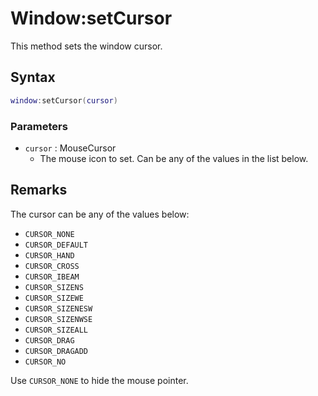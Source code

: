 # Window:setCursor

This method sets the window cursor.

## Syntax

```lua
window:setCursor(cursor)
```

### Parameters

- `cursor` : MouseCursor
  - The mouse icon to set. Can be any of the values in the list below.

## Remarks

The cursor can be any of the values below:

- `CURSOR_NONE`
- `CURSOR_DEFAULT`
- `CURSOR_HAND`
- `CURSOR_CROSS`
- `CURSOR_IBEAM`
- `CURSOR_SIZENS`
- `CURSOR_SIZEWE`
- `CURSOR_SIZENESW`
- `CURSOR_SIZENWSE`
- `CURSOR_SIZEALL`
- `CURSOR_DRAG`
- `CURSOR_DRAGADD`
- `CURSOR_NO`

Use `CURSOR_NONE` to hide the mouse pointer.